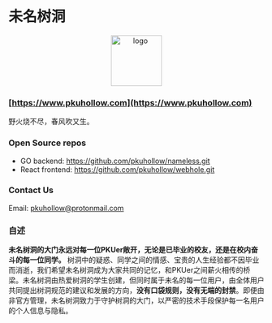 # 未名树洞

<p align="center">
<img src="https://raw.githubusercontent.com/pkuhollow/pkuhollow/main/logo.png" alt="logo" class="center" width="100" height="100" ><br>
</p> 

### [https://www.pkuhollow.com](https://www.pkuhollow.com)

野火烧不尽，春风吹又生。

### Open Source repos  

- GO backend: https://github.com/pkuhollow/nameless.git   
- React frontend: https://github.com/pkuhollow/webhole.git  

### Contact Us  

Email: pkuhollow@protonmail.com  

### 自述
**未名树洞的大门永远对每一位PKUer敞开，无论是已毕业的校友，还是在校内奋斗的每一位同学。** 树洞中的疑惑、同学之间的情感、宝贵的人生经验都不因毕业而消逝，我们希望未名树洞成为大家共同的记忆，和PKUer之间薪火相传的桥梁。未名树洞由热爱树洞的学生创建，但同时属于未名的每一位用户，由全体用户共同提出树洞规范的建议和发展的方向，**没有口袋规则，没有无端的封禁**。即便由非官方管理，未名树洞致力于守护树洞的大门，以严密的技术手段保护每一名用户的个人信息与隐私。
